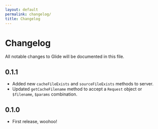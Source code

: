 ```yaml
---
layout: default
permalink: changelog/
title: Changelog
---
```


# Changelog

All notable changes to Glide will be documented in this file.

## 0.1.1

- Added new `cacheFileExists` and `sourceFileExists` methods to server.
- Updated `getCacheFilename` method to accept a `Request` object or `$filename`, `$params` combination.

## 0.1.0

- First release, woohoo!
